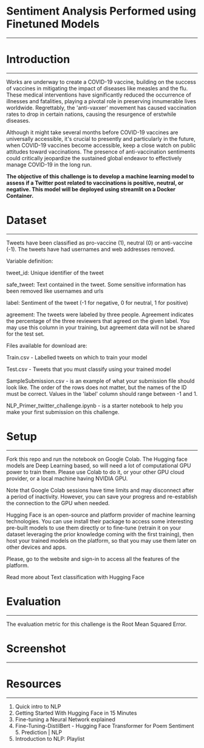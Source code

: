 # Sentiment Analysis Performed using Finetuned Models
______________________________________________________________________________________

# Introduction
______________________________________________________________________________________
Works are underway to create a COVID-19 vaccine, building on the success of vaccines in mitigating the impact of diseases like measles and the flu. These medical interventions have significantly reduced the occurrence of illnesses and fatalities, playing a pivotal role in preserving innumerable lives worldwide. Regrettably, the 'anti-vaxxer' movement has caused vaccination rates to drop in certain nations, causing the resurgence of erstwhile diseases.

Although it might take several months before COVID-19 vaccines are universally accessible, it's crucial to presently and particularly in the future, when COVID-19 vaccines become accessible, keep a close watch on public attitudes toward vaccinations. The presence of anti-vaccination sentiments could critically jeopardize the sustained global endeavor to effectively manage COVID-19 in the long run.

**The objective of this challenge is to develop a machine learning model to assess if a Twitter post related to vaccinations is positive, neutral, or negative. This model will be deployed using streamlit on a Docker Container.**

# Dataset
_______________________________________________________________________________________
Tweets have been classified as pro-vaccine (1), neutral (0) or anti-vaccine (-1). The tweets have had usernames and web addresses removed.

Variable definition:

tweet_id: Unique identifier of the tweet

safe_tweet: Text contained in the tweet. Some sensitive information has been removed like usernames and urls

label: Sentiment of the tweet (-1 for negative, 0 for neutral, 1 for positive)

agreement: The tweets were labeled by three people. Agreement indicates the percentage of the three reviewers that agreed on the given label. You may use this column in your training, but agreement data will not be shared for the test set.

Files available for download are:

Train.csv - Labelled tweets on which to train your model

Test.csv - Tweets that you must classify using your trained model

SampleSubmission.csv - is an example of what your submission file should look like. The order of the rows does not matter, but the names of the ID must be correct. Values in the 'label' column should range between -1 and 1.

NLP_Primer_twitter_challenge.ipynb - is a starter notebook to help you make your first submission on this challenge.

# Setup
______________________________________________________________________________________________
Fork this repo and run the notebook on Google Colab. The Hugging face models are Deep Learning based, so will need a lot of computational GPU power to train them. Please use Colab to do it, or your other GPU cloud provider, or a local machine having NVIDIA GPU.

Note that Google Colab sessions have time limits and may disconnect after a period of inactivity. However, you can save your progress and re-establish the connection to the GPU when needed.

Hugging Face is an open-source and platform provider of machine learning technologies. You can use install their package to access some interesting pre-built models to use them directly or to fine-tune (retrain it on your dataset leveraging the prior knowledge coming with the first training), then host your trained models on the platform, so that you may use them later on other devices and apps.

Please, go to the website and sign-in to access all the features of the platform.

Read more about Text classification with Hugging Face

# Evaluation
________________________________________________________________________________________________
The evaluation metric for this challenge is the Root Mean Squared Error.

# Screenshot
_________________________________________________________________________________________________



# Resources
_________________________________________________________________________________________________
1. Quick intro to NLP
2. Getting Started With Hugging Face in 15 Minutes
3. Fine-tuning a Neural Network explained
4. Fine-Tuning-DistilBert - Hugging Face Transformer for Poem Sentiment  5. Prediction | NLP
6. Introduction to NLP: Playlist